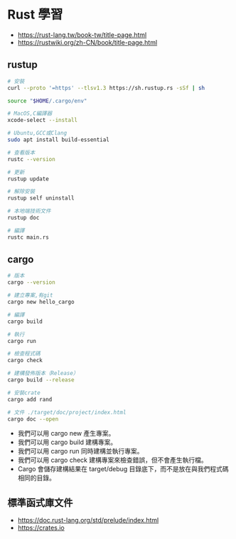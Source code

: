 # Rust 學習

- https://rust-lang.tw/book-tw/title-page.html
- https://rustwiki.org/zh-CN/book/title-page.html

## rustup

```sh
# 安裝
curl --proto '=https' --tlsv1.3 https://sh.rustup.rs -sSf | sh

source "$HOME/.cargo/env"

# MacOS,C編譯器
xcode-select --install

# Ubuntu,GCC或Clang
sudo apt install build-essential

# 查看版本
rustc --version

# 更新
rustup update

# 解除安裝
rustup self uninstall

# 本地端技術文件
rustup doc

# 編譯
rustc main.rs
```

## cargo

```sh
# 版本
cargo --version

# 建立專案,有git
cargo new hello_cargo

# 編譯
cargo build

# 執行
cargo run

# 檢查程式碼
cargo check

# 建構發佈版本（Release）
cargo build --release

# 安裝crate
cargo add rand

# 文件 ./target/doc/project/index.html
cargo doc --open
```

- 我們可以用 cargo new 產生專案。
- 我們可以用 cargo build 建構專案。
- 我們可以用 cargo run 同時建構並執行專案。
- 我們可以用 cargo check 建構專案來檢查錯誤，但不會產生執行檔。
- Cargo 會儲存建構結果在 target/debug 目錄底下，而不是放在與我們程式碼相同的目錄。

## 標準函式庫文件

- https://doc.rust-lang.org/std/prelude/index.html
- https://crates.io
